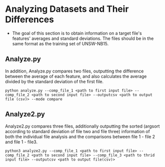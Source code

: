 # Analyzing Datasets and Their Differences
* The goal of this section is to obtain information on a target file's features' averages and standard deviations. The files should be in the same format as the training set of UNSW-NB15.
## Analyze.py
In addition, Analyze.py compares two files, outputting the difference between the average of each feature, and also calculates the average divided by the standard deviation of the first file.
```shell
python analyze.py --comp_file_1 <path to first input file> --comp_file_2 <path to second input file> --outputcsv <path to output file (csv)> --mode compare
```
## Analyze2.py
Analyze2.py compares three files, additionally outputting the sorted (argsort according to standard deviation of file two and file three) information of both the individual file analysis and the comparisons between file 1 - file 2 and file 1 - file3.
```shell
python3 analyze2.py --comp_file_1 <path to first input file> --comp_file_2 <path to second input file> --comp_file_3 <path to thrid input file> --outputcsv <path to output file(csv)>
```